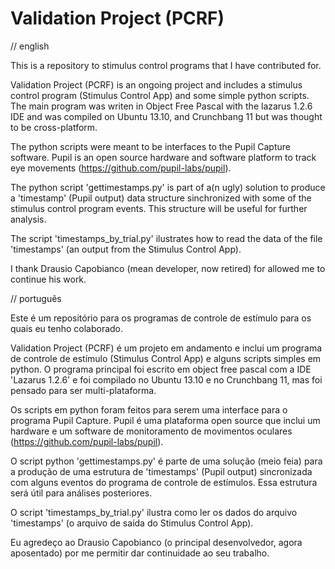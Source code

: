 Validation Project (PCRF)
==================

// english

This is a repository to stimulus control programs that I have contributed for.

Validation Project (PCRF) is an ongoing project and includes a stimulus control program (Stimulus Control App) and some simple python scripts. The main program was writen in Object Free Pascal with the lazarus 1.2.6 IDE and was compiled on Ubuntu 13.10, and Crunchbang 11 but was thought to be cross-platform.

The python scripts were meant to be interfaces to the Pupil Capture software. Pupil is an open source hardware and software platform to track eye movements (https://github.com/pupil-labs/pupil).

The python script 'gettimestamps.py' is part of a(n ugly) solution to produce a 'timestamp' (Pupil output) data structure sinchronized with some of the stimulus control program events. This structure will be useful for further analysis. 

The script 'timestamps_by_trial.py' ilustrates how to read the data of the file 'timestamps' (an output from the Stimulus Control App).

I thank Drausio Capobianco (mean developer, now retired) for allowed me to continue his work.

// português

Este é um repositório para os programas de controle de estímulo para os quais eu tenho colaborado.

Validation Project (PCRF) é um projeto em andamento e inclui um programa de controle de estímulo (Stimulus Control App) e alguns scripts simples em python. O programa principal foi escrito em object free pascal com a IDE 'Lazarus 1.2.6' e foi compilado no Ubuntu 13.10 e no Crunchbang 11, mas foi pensado para ser multi-plataforma.

Os scripts em python foram feitos para serem uma interface para o programa Pupil Capture. Pupil é uma plataforma open source que inclui um hardware e um software de monitoramento de movimentos oculares (https://github.com/pupil-labs/pupil).

O script python 'gettimestamps.py' é parte de uma solução (meio feia) para a produção de uma estrutura de 'timestamps' (Pupil output) sincronizada com alguns eventos do programa de controle de estímulos. Essa estrutura será útil para análises posteriores.

O script 'timestamps_by_trial.py' ilustra como ler os dados do arquivo 'timestamps' (o arquivo de saída do Stimulus Control App).

Eu agredeço ao Drausio Capobianco (o principal desenvolvedor, agora aposentado) por me permitir dar continuidade ao seu trabalho.
